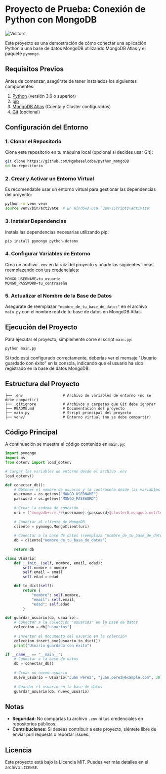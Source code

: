 # Proyecto de Prueba: Conexión de Python con MongoDB

![Visitors](https://api.visitorbadge.io/api/visitors?path=https%3A%2F%2Fgithub.com%2FMgobeaalcoba%2Fpython_mongoDB&label=Visitors&countColor=%23263759)

Este proyecto es una demostración de cómo conectar una aplicación Python a una base de datos MongoDB utilizando MongoDB Atlas y el paquete `pymongo`.

## Requisitos Previos

Antes de comenzar, asegúrate de tener instalados los siguientes componentes:

1. [Python](https://www.python.org/downloads/) (versión 3.6 o superior)
2. [pip](https://pip.pypa.io/en/stable/installation/)
3. [MongoDB Atlas](https://www.mongodb.com/cloud/atlas) (Cuenta y Cluster configurados)
4. [Git](https://git-scm.com/book/en/v2/Getting-Started-Installing-Git) (opcional)

## Configuración del Entorno

### 1. Clonar el Repositorio

Clona este repositorio en tu máquina local (opcional si decides usar Git):

```bash
git clone https://github.com/Mgobeaalcoba/python_mongoDB
cd tu-repositorio
```

### 2. Crear y Activar un Entorno Virtual

Es recomendable usar un entorno virtual para gestionar las dependencias del proyecto:

```bash
python -m venv venv
source venv/bin/activate  # En Windows usa `venv\Scripts\activate`
```

### 3. Instalar Dependencias

Instala las dependencias necesarias utilizando pip:

```bash
pip install pymongo python-dotenv
```

### 4. Configurar Variables de Entorno

Crea un archivo `.env` en la raíz del proyecto y añade las siguientes líneas, reemplazando con tus credenciales:

```env
MONGO_USERNAME=tu_usuario
MONGO_PASSWORD=tu_contraseña
```

### 5. Actualizar el Nombre de la Base de Datos

Asegúrate de reemplazar `"nombre_de_tu_base_de_datos"` en el archivo `main.py` con el nombre real de tu base de datos en MongoDB Atlas.

## Ejecución del Proyecto

Para ejecutar el proyecto, simplemente corre el script `main.py`:

```bash
python main.py
```

Si todo está configurado correctamente, deberías ver el mensaje "Usuario guardado con éxito" en la consola, indicando que el usuario ha sido registrado en la base de datos MongoDB.

## Estructura del Proyecto

```
├── .env                  # Archivo de variables de entorno (no se debe compartir)
├── .gitignore            # Archivos y carpetas que Git debe ignorar
├── README.md             # Documentación del proyecto
├── main.py               # Script principal del proyecto
├── venv/                 # Entorno virtual (no se debe compartir)
```

## Código Principal

A continuación se muestra el código contenido en `main.py`:

```python
import pymongo
import os
from dotenv import load_dotenv

# Cargar las variables de entorno desde el archivo .env
load_dotenv()

def conectar_db():
    # Obtener el nombre de usuario y la contraseña desde las variables de entorno
    username = os.getenv("MONGO_USERNAME")
    password = os.getenv("MONGO_PASSWORD")
    
    # Crear la cadena de conexión
    uri = f"mongodb+srv://{username}:{password}@cluster0.mongodb.net/test?retryWrites=true&w=majority"
    
    # Conectar al cliente de MongoDB
    cliente = pymongo.MongoClient(uri)
    
    # Conectar a la base de datos (reemplaza "nombre_de_tu_base_de_datos" con el nombre real de tu base de datos)
    db = cliente["nombre_de_tu_base_de_datos"]
    
    return db

class Usuario:
    def __init__(self, nombre, email, edad):
        self.nombre = nombre
        self.email = email
        self.edad = edad

    def to_dict(self):
        return {
            "nombre": self.nombre,
            "email": self.email,
            "edad": self.edad
        }

def guardar_usuario(db, usuario):
    # Conectar a la colección "usuarios" en la base de datos
    coleccion = db["usuarios"]
    
    # Insertar el documento del usuario en la colección
    coleccion.insert_one(usuario.to_dict())
    print("Usuario guardado con éxito")

if __name__ == "__main__":
    # Conectar a la base de datos
    db = conectar_db()
    
    # Crear un nuevo usuario
    nuevo_usuario = Usuario("Juan Pérez", "juan.perez@example.com", 30)
    
    # Guardar el usuario en la base de datos
    guardar_usuario(db, nuevo_usuario)
```

## Notas

- **Seguridad:** No compartas tu archivo `.env` ni tus credenciales en repositorios públicos.
- **Contribuciones:** Si deseas contribuir a este proyecto, siéntete libre de enviar pull requests o reportar issues.

## Licencia

Este proyecto está bajo la Licencia MIT. Puedes ver más detalles en el archivo `LICENSE`.
